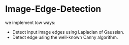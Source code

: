 # Image-Edge-Detection
we implement tow ways:
- Detect input image edges using Laplacian of Gaussian. 
- Detect edge using the well-known Canny algorithm.
